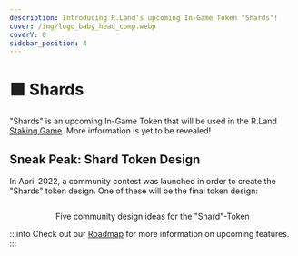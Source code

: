 ```yaml
---
description: Introducing R.Land's upcoming In-Game Token "Shards"!
cover: /img/logo_baby_head_comp.webp
coverY: 0
sidebar_position: 4
---
```


# 🟪 Shards

"Shards" is an upcoming In-Game Token that will be used in the R.Land [Staking Game](/../upcoming-features/r.land-staking-game). More information is yet to be revealed!

## Sneak Peak: Shard Token Design

In April 2022, a community contest was launched in order to create the "Shards" token design. One of these will be the final token design:

<center><img src="/img/2022-11-07 15_41_22-spaces_FmS9b8Kbddmm1EFEIZ2J_uploads_CRVwAUZWhx5ynwBhxlJI_Comp_1_1.gif (1920×1080.png" alt="" /><figcaption><p>Five community design ideas for the "Shard"-Token</p></figcaption></center>

:::info
Check out our [Roadmap](/../upcoming-features/roadmap) for more information on upcoming features.
:::
